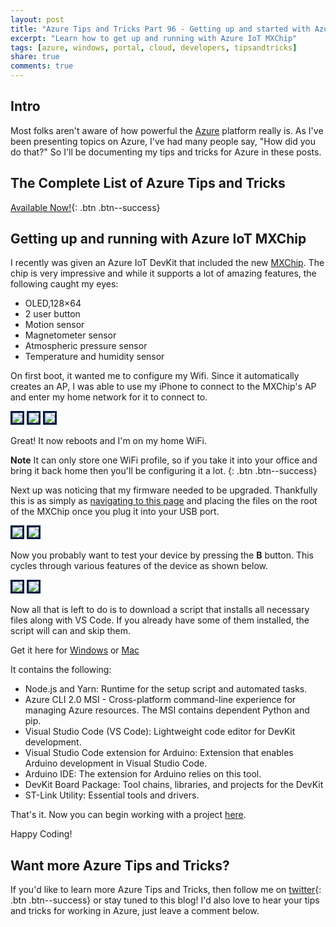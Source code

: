 ```yaml
---
layout: post
title: "Azure Tips and Tricks Part 96 - Getting up and started with Azure IoT MXChip"
excerpt: "Learn how to get up and running with Azure IoT MXChip"
tags: [azure, windows, portal, cloud, developers, tipsandtricks]
share: true
comments: true
---
```


## Intro

Most folks aren't aware of how powerful the [Azure](http://www.azure.com) platform really is. As I've been presenting topics on Azure, I've had many people say, "How did you do that?" So I'll be documenting my tips and tricks for Azure in these posts.

## The Complete List of Azure Tips and Tricks

[Available Now!](https://michaelcrump.net/azure-tips-and-tricks-complete-list/){: .btn .btn--success} 

## Getting up and running with Azure IoT MXChip

I recently was given an Azure IoT DevKit that included the new [MXChip](http://mxchip.com/az3166). The chip is very impressive and while it supports a lot of amazing features, the following caught my eyes:

* OLED,128×64
* 2 user button
* Motion sensor
* Magnetometer sensor
* Atmospheric pressure sensor
* Temperature and humidity sensor

On first boot, it wanted me to configure my Wifi. Since it automatically creates an AP, I was able to use my iPhone to connect to the MXChip's AP and enter my home network for it to connect to. 

<img style="border:3px solid #021a40" src="/files/iotdevkit1.png">

<img style="border:3px solid #021a40" src="/files/iotdevkit2.png">

<img style="border:3px solid #021a40" src="/files/iotdevkit3.png">

Great! It now reboots and I'm on my home WiFi. 

**Note** It can only store one WiFi profile, so if you take it into your office and bring it back home then you'll be configuring it a lot. 
{: .btn .btn--success} 

Next up was noticing that my firmware needed to be upgraded. Thankfully this is as simply as [navigating to this page](https://microsoft.github.io/azure-iot-developer-kit/docs/firmware-upgrading/) and placing the files on the root of the MXChip once you plug it into your USB port. 

<img style="border:3px solid #021a40" src="/files/iotdevkit4.png">

<img style="border:3px solid #021a40" src="/files/iotdevkit5.png">

Now you probably want to test your device by pressing the **B** button. This cycles through various features of the device as shown below. 

<img style="border:3px solid #021a40" src="/files/iotdevkit6.png">

<img style="border:3px solid #021a40" src="/files/iotdevkit7.png">

Now all that is left to do is to download a script that installs all necessary files along with VS Code. If you already have some of them installed, the script will can and skip them.

Get it here for [Windows](https://aka.ms/devkit/prod/installpackage/latest) or [Mac](https://aka.ms/devkit/prod/installpackage/mac/latest)

It contains the following: 

* Node.js and Yarn: Runtime for the setup script and automated tasks.
* Azure CLI 2.0 MSI - Cross-platform command-line experience for managing Azure resources. The MSI contains dependent Python and pip.
* Visual Studio Code (VS Code): Lightweight code editor for DevKit development.
* Visual Studio Code extension for Arduino: Extension that enables Arduino development in Visual Studio Code.
* Arduino IDE: The extension for Arduino relies on this tool.
* DevKit Board Package: Tool chains, libraries, and projects for the DevKit
* ST-Link Utility: Essential tools and drivers.

That's it. Now you can begin working with a project [here](https://microsoft.github.io/azure-iot-developer-kit/docs/projects/). 

Happy Coding!

## Want more Azure Tips and Tricks?

If you'd like to learn more Azure Tips and Tricks, then follow me on [twitter](http://twitter.com/mbcrump){: .btn .btn--success} or stay tuned to this blog! I'd also love to hear your tips and tricks for working in Azure, just leave a comment below. 